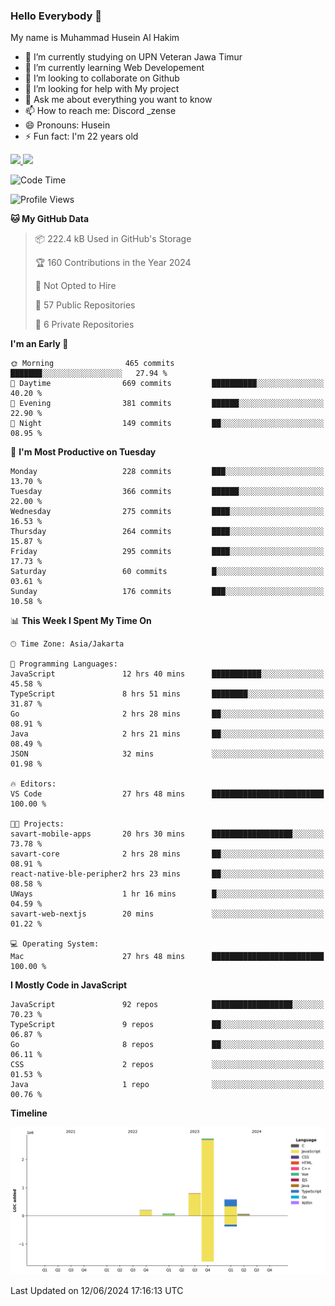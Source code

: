 ### Hello Everybody 👋

My name is Muhammad Husein Al Hakim

- 🔭 I’m currently studying on UPN Veteran Jawa Timur
- 🌱 I’m currently learning Web Developement
- 👯 I’m looking to collaborate on Github
- 🤔 I’m looking for help with My project
- 💬 Ask me about everything you want to know
- 📫 How to reach me: Discord _zense
- 😄 Pronouns: Husein
- ⚡ Fun fact: I'm 22 years old

<p align="left">
<a href="https://github.com/huseinhq">
  <img height="180em" src="https://github-readme-stats-eight-theta.vercel.app/api?username=huseinhq&show_icons=true&theme=algolia&include_all_commits=true&count_private=true"/>
  <img height="180em" src="https://github-readme-stats-eight-theta.vercel.app/api/top-langs/?username=huseinhq&layout=compact&langs_count=8&theme=algolia"/>
</a>
</p>

<!--START_SECTION:waka-->
![Code Time](http://img.shields.io/badge/Code%20Time-1%2C009%20hrs%207%20mins-blue)

![Profile Views](http://img.shields.io/badge/Profile%20Views-28-blue)

**🐱 My GitHub Data** 

> 📦 222.4 kB Used in GitHub's Storage 
 > 
> 🏆 160 Contributions in the Year 2024
 > 
> 🚫 Not Opted to Hire
 > 
> 📜 57 Public Repositories 
 > 
> 🔑 6 Private Repositories 
 > 
**I'm an Early 🐤** 

```text
🌞 Morning                465 commits         ███████░░░░░░░░░░░░░░░░░░   27.94 % 
🌆 Daytime                669 commits         ██████████░░░░░░░░░░░░░░░   40.20 % 
🌃 Evening                381 commits         ██████░░░░░░░░░░░░░░░░░░░   22.90 % 
🌙 Night                  149 commits         ██░░░░░░░░░░░░░░░░░░░░░░░   08.95 % 
```
📅 **I'm Most Productive on Tuesday** 

```text
Monday                   228 commits         ███░░░░░░░░░░░░░░░░░░░░░░   13.70 % 
Tuesday                  366 commits         ██████░░░░░░░░░░░░░░░░░░░   22.00 % 
Wednesday                275 commits         ████░░░░░░░░░░░░░░░░░░░░░   16.53 % 
Thursday                 264 commits         ████░░░░░░░░░░░░░░░░░░░░░   15.87 % 
Friday                   295 commits         ████░░░░░░░░░░░░░░░░░░░░░   17.73 % 
Saturday                 60 commits          █░░░░░░░░░░░░░░░░░░░░░░░░   03.61 % 
Sunday                   176 commits         ███░░░░░░░░░░░░░░░░░░░░░░   10.58 % 
```


📊 **This Week I Spent My Time On** 

```text
🕑︎ Time Zone: Asia/Jakarta

💬 Programming Languages: 
JavaScript               12 hrs 40 mins      ███████████░░░░░░░░░░░░░░   45.58 % 
TypeScript               8 hrs 51 mins       ████████░░░░░░░░░░░░░░░░░   31.87 % 
Go                       2 hrs 28 mins       ██░░░░░░░░░░░░░░░░░░░░░░░   08.91 % 
Java                     2 hrs 21 mins       ██░░░░░░░░░░░░░░░░░░░░░░░   08.49 % 
JSON                     32 mins             ░░░░░░░░░░░░░░░░░░░░░░░░░   01.98 % 

🔥 Editors: 
VS Code                  27 hrs 48 mins      █████████████████████████   100.00 % 

🐱‍💻 Projects: 
savart-mobile-apps       20 hrs 30 mins      ██████████████████░░░░░░░   73.78 % 
savart-core              2 hrs 28 mins       ██░░░░░░░░░░░░░░░░░░░░░░░   08.91 % 
react-native-ble-peripher2 hrs 23 mins       ██░░░░░░░░░░░░░░░░░░░░░░░   08.58 % 
UWays                    1 hr 16 mins        █░░░░░░░░░░░░░░░░░░░░░░░░   04.59 % 
savart-web-nextjs        20 mins             ░░░░░░░░░░░░░░░░░░░░░░░░░   01.22 % 

💻 Operating System: 
Mac                      27 hrs 48 mins      █████████████████████████   100.00 % 
```

**I Mostly Code in JavaScript** 

```text
JavaScript               92 repos            ██████████████████░░░░░░░   70.23 % 
TypeScript               9 repos             ██░░░░░░░░░░░░░░░░░░░░░░░   06.87 % 
Go                       8 repos             ██░░░░░░░░░░░░░░░░░░░░░░░   06.11 % 
CSS                      2 repos             ░░░░░░░░░░░░░░░░░░░░░░░░░   01.53 % 
Java                     1 repo              ░░░░░░░░░░░░░░░░░░░░░░░░░   00.76 % 
```



**Timeline**

![Lines of Code chart](https://raw.githubusercontent.com/HuseinHQ/HuseinHQ/main/assets/bar_graph.png)


 Last Updated on 12/06/2024 17:16:13 UTC
<!--END_SECTION:waka-->
